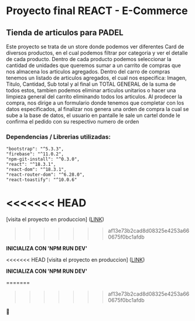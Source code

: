 # Proyecto final REACT - E-Commerce

## Tienda de articulos para PADEL

Este proyecto se trata de un store donde podemos ver diferentes Card de diversos productos, en el cual podemos filtrar por categoria y ver el detalle de cada producto.
Dentro de cada producto podemos seleccionar la cantidad de unidades que queremos sumar a un carrito de compras que nos almacena los articulos agregados.
Dentro del carro de compras tenemos un listado de articulos agregados, el cual nos especifica: Imagen, Titulo, Cantidad, Sub total y al final un TOTAL GENERAL de la suma de todos estos, tambien podemos eliminar articulos unitarios o hacer una limpieza general del carrito eliminando todos los articulos. Al prodecer la compra, nos dirige a un formulario donde tenemos que completar con los datos especificados, al finalizar nos genera una orden de compra la cual se sube a la base de datos, el usuario en pantalle le sale un cartel donde le confirma el pedido con su respectivo numero de orden

### Dependencias / Librerias utilizadas:

    "bootstrap": "^5.3.3",
    "firebase": "^11.0.2",
    "npm-git-install": "^0.3.0",
    "react": "^18.3.1",
    "react-dom": "^18.3.1",
    "react-router-dom": "^6.28.0",
    "react-toastify": "^10.0.6"
<<<<<<< HEAD
=======


[visita el proyecto en produccion] ([LINK](https://e-commerceacepadel.netlify.app/))
>>>>>>> af13e73b2cad8d08325e4253a660675f0bc1afdb



**INICIALIZA CON 'NPM RUN DEV'**

<<<<<<< HEAD
[visita el proyecto en produccion] ([LINK](https://e-commerceacepadel.netlify.app/))



**INICIALIZA CON 'NPM RUN DEV'**

=======
>>>>>>> af13e73b2cad8d08325e4253a660675f0bc1afdb

💎

